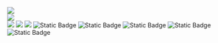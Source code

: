 <div align="left">
  <img src="https://github-readme-stats.vercel.app/api?username=satisfywithmylife&show_icons=true&theme=transparent" /> 
</div>

<div align="left">
  <img src="https://github-readme-stats.vercel.app/api/top-langs/?username=satisfywithmylife&layout=compact&langs_count=6&text_color=000&icon_color=fff&theme=graywhite" />
</div>

<span > 
<!--   <img alt="Static Badge" src="https://img.shields.io/badge/Vue-%2342b883?style=flat-square&logo=Vue&logoColor=%23fff"> 
  <img alt="Static Badge" src="https://img.shields.io/badge/TypeScript-%230072b3?style=flat-square&logo=TypeScript&logoColor=%23fff">  -->
  <img src="https://img.shields.io/badge/-JavaScript-F7DF1E?style=flat-square&logo=javascript&logoColor=white" /> 
  <img src="https://img.shields.io/badge/-HTML5-E34F26?style=flat-square&logo=html5&logoColor=white" /> 
  <img src="https://img.shields.io/badge/-CSS3-1572B6?style=flat-square&logo=css3" /> 
<!--   <img alt="Static Badge" src="https://img.shields.io/badge/Webpack-%230072b3?style=flat-square&logo=webpack&logoColor=%23fff"> 
  <img alt="Static Badge" src="https://img.shields.io/badge/Vite-%239a60fe?style=flat-square&logo=vite&logoColor=%23fff">  -->
  <img alt="Static Badge" src="https://img.shields.io/badge/Sass-%23c66394?style=flat-square&logo=Sass&logoColor=%23fff"> 
  <img alt="Static Badge" src="https://img.shields.io/badge/Visual_Studio_Code-007ACC?style=flat-square&logo=Visual-Studio-Code&logoColor=white"> 
  <img alt="Static Badge" src="https://img.shields.io/badge/Git-F05032?style=flat-square&logo=Git&logoColor=white">  
  <img alt="Static Badge" src="https://img.shields.io/badge/python-3.9-blue?style=flat-square&logo=Python&logoColor=white">  
  <img alt="Static Badge" src="https://img.shields.io/badge/php-7.2-%230072b3?style=flat-square&logo=Php&logoColor=white">  
</span>
